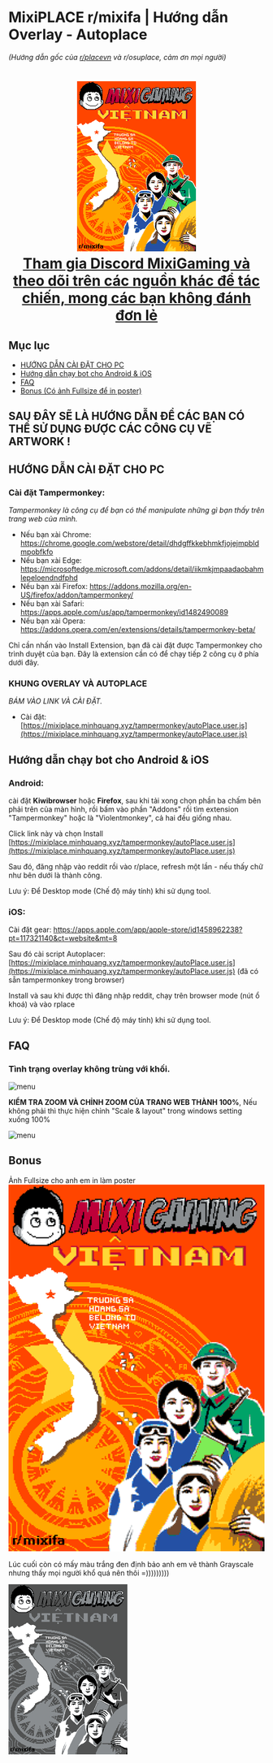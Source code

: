 # MixiPLACE r/mixifa | Hướng dẫn Overlay - Autoplace 
*(Hướng dẫn gốc của [r/placevn](https://discord.gg/r-placevietnam-960076480916901948) và r/osuplace, cảm ơn mọi người)*

<h1 align="center">
  <img src="./MIXIFINAL-quangminhnd.png" alt="r/place vietnam">
<br>
  <a href="https://discord.com/invite/mixigaming">Tham gia Discord MixiGaming và theo dõi trên các nguồn khác để tác chiến, mong các bạn không đánh đơn lẻ</a>
</h1>


## Mục lục
- [HƯỚNG DẪN CÀI ĐẶT CHO PC](/#hướng-dẫn-cài-đặt-cho-pc)
- [Hướng dẫn chạy bot cho Android & iOS](/#hướng-dẫn-chạy-bot-cho-android--ios)
- [FAQ](/#FAQ)
- [Bonus (Có ảnh Fullsize để in poster)](/#Bonus)


## SAU ĐÂY SẼ LÀ HƯỚNG DẪN ĐỂ CÁC BẠN CÓ THỂ SỬ DỤNG ĐƯỢC CÁC CÔNG CỤ VẼ ARTWORK !

## HƯỚNG DẪN CÀI ĐẶT CHO PC

### Cài đặt Tampermonkey: 
*Tampermonkey là công cụ để bạn có thể manipulate những gì bạn thấy trên trang web của mình.*

- Nếu bạn xài Chrome: https://chrome.google.com/webstore/detail/dhdgffkkebhmkfjojejmpbldmpobfkfo
- Nếu bạn xài Edge: https://microsoftedge.microsoft.com/addons/detail/iikmkjmpaadaobahmlepeloendndfphd
- Nếu bạn xài Firefox: https://addons.mozilla.org/en-US/firefox/addon/tampermonkey/
- Nếu bạn xài Safari: https://apps.apple.com/us/app/tampermonkey/id1482490089
- Nếu bạn xài Opera: https://addons.opera.com/en/extensions/details/tampermonkey-beta/

Chỉ cần nhấn vào Install Extension, bạn đã cài đặt được Tampermonkey cho trình duyệt của bạn. Đây là extension cần có để chạy tiếp 2 công cụ ở phía dưới đây. 
### KHUNG OVERLAY VÀ AUTOPLACE

*BÁM VÀO LINK VÀ CÀI ĐẶT.*
- Cài đặt: [https://mixiplace.minhquang.xyz/tampermonkey/autoPlace.user.js](https://mixiplace.minhquang.xyz/tampermonkey/autoPlace.user.js)



## Hướng dẫn chạy bot cho Android & iOS

### Android:
cài đặt **Kiwibrowser** hoặc **Firefox**, sau khi tải xong chọn phần ba chấm bên phải trên của màn hình, rồi bấm vào phần "Addons" rồi tìm extension "Tampermonkey" hoặc là "Violentmonkey", cả hai đều giống nhau.

Click link này và chọn Install
[https://mixiplace.minhquang.xyz/tampermonkey/autoPlace.user.js](https://mixiplace.minhquang.xyz/tampermonkey/autoPlace.user.js)

Sau đó, đăng nhập vào reddit rồi vào r/place, refresh một lần - nếu thấy chữ như bên dưới là thành công.

Lưu ý: Để Desktop mode (Chế độ máy tính) khi sử dụng tool.

### iOS:
Cài đặt gear: https://apps.apple.com/app/apple-store/id1458962238?pt=117321140&ct=website&mt=8

Sau đó cài script Autoplacer: [https://mixiplace.minhquang.xyz/tampermonkey/autoPlace.user.js](https://mixiplace.minhquang.xyz/tampermonkey/autoPlace.user.js) (đã có sẵn tampermonkey trong browser)

Install và sau khi được thì đăng nhập reddit, chạy trên browser mode (nút ổ khoá) và vào rplace

Lưu ý: Để Desktop mode (Chế độ máy tính) khi sử dụng tool.

## FAQ

### Tình trạng overlay không trùng với khối.
![menu](https://media.discordapp.net/attachments/1131429845683937450/1131899383089217616/image.png?width=860&height=678)

**KIỂM TRA ZOOM VÀ CHỈNH ZOOM CỦA TRANG WEB THÀNH 100%**, Nếu không phải thì thực hiện chỉnh "Scale & layout" trong windows setting xuống 100%

![menu](https://media.discordapp.net/attachments/1131429845683937450/1131899948749836298/image.png?width=1286&height=682)

## Bonus
Ảnh Fullsize cho anh em in làm poster
![Fullsize](img/MixiPlace-Fullsize.png)

Lúc cuối còn có mấy màu trắng đen định bảo anh em vẽ thành Grayscale nhưng thấy mọi người khổ quá nên thôi =)))))))))

![grayscale](MIXIFINAL-quangminhnd-Grayscale.png)



